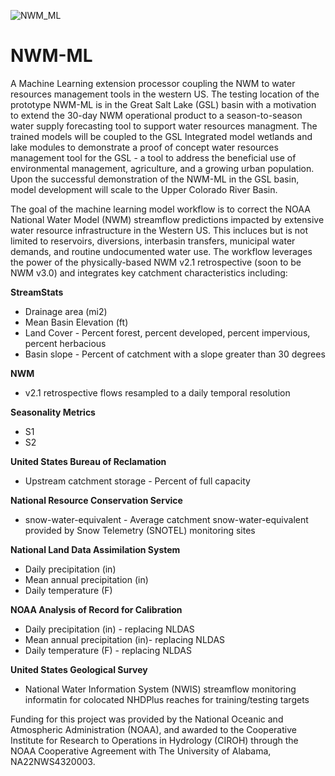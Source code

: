 ![NWM_ML](./Images/NWM_ML_Hydrological_Cycle.png)

# NWM-ML
A Machine Learning extension processor coupling the NWM to water resources management tools in the western US.
The testing location of the prototype NWM-ML is in the Great Salt Lake (GSL) basin with a motivation to extend the 30-day NWM operational product to a season-to-season water supply forecasting tool to support water resources managment.
The trained models will be coupled to the GSL Integrated model wetlands and lake modules to demonstrate a proof of concept water resources management tool for the GSL - a tool to address the beneficial use of environmental management, agriculture, and a growing urban population.
Upon the successful demonstration of the NWM-ML in the GSL basin, model development will scale to the Upper Colorado River Basin.


The goal of the machine learning model workflow is to correct the NOAA National Water Model (NWM) streamflow predictions impacted by extensive water resource infrastructure in the Western US.
This incluces but is not limited to reservoirs, diversions, interbasin transfers, municipal water demands, and routine undocumented water use.
The workflow leverages the power of the physically-based NWM v2.1 retrospective (soon to be NWM v3.0) and integrates key catchment characteristics including:

**StreamStats**
* Drainage area (mi2)
* Mean Basin Elevation (ft)
* Land Cover - Percent forest, percent developed, percent impervious, percent herbacious
* Basin slope - Percent of catchment with a slope greater than 30 degrees

**NWM**
* v2.1 retrospective flows resampled to a daily temporal resolution

**Seasonality Metrics**
* S1
* S2

**United States Bureau of Reclamation**
* Upstream catchment storage - Percent of full capacity

**National Resource Conservation Service**
* snow-water-equivalent -  Average catchment snow-water-equivalent provided by Snow Telemetry (SNOTEL) monitoring sites

**National Land Data Assimilation System**
* Daily precipitation (in)
* Mean annual precipitation (in)
* Daily temperature (F)

**NOAA Analysis of Record for Calibration**
* Daily precipitation (in) - replacing NLDAS
* Mean annual precipitation (in)- replacing NLDAS
* Daily temperature (F) - replacing NLDAS

**United States Geological Survey**
* National Water Information System (NWIS) streamflow monitoring informatin for colocated NHDPlus reaches for training/testing targets

Funding for this project was provided by the National Oceanic and Atmospheric Administration (NOAA), and awarded to the Cooperative Institute for Research to Operations in Hydrology (CIROH) through the NOAA Cooperative Agreement with The University of Alabama, NA22NWS4320003.


